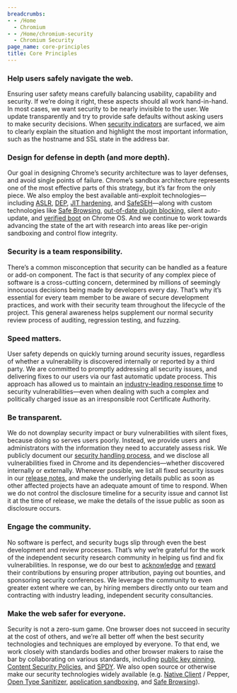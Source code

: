 ```yaml
---
breadcrumbs:
- - /Home
  - Chromium
- - /Home/chromium-security
  - Chromium Security
page_name: core-principles
title: Core Principles
---
```


### Help users safely navigate the web.

Ensuring user safety means carefully balancing usability, capability and
security. If we’re doing it right, these aspects should all work hand-in-hand.
In most cases, we want security to be nearly invisible to the user. We update
transparently and try to provide safe defaults without asking users to make
security decisions. When [security
indicators](http://support.google.com/chrome/bin/answer.py) are surfaced, we aim
to clearly explain the situation and highlight the most important information,
such as the hostname and SSL state in the address bar.

### Design for defense in depth (and more depth).

Our goal in designing Chrome’s security architecture was to layer defenses, and
avoid single points of failure. Chrome’s sandbox architecture represents one of
the most effective parts of this strategy, but it’s far from the only piece. We
also employ the best available anti-exploit technologies—including
[ASLR](http://en.wikipedia.org/wiki/Address_space_layout_randomization),
[DEP](http://en.wikipedia.org/wiki/Data_Execution_Prevention), [JIT
hardening](http://www.matasano.com/research/Attacking_Clientside_JIT_Compilers_Paper.pdf#page=24),
and [SafeSEH](http://msdn.microsoft.com/en-us/library/9a89h429.aspx)—along with
custom technologies like [Safe
Browsing](http://code.google.com/apis/safebrowsing/), [out-of-date plugin
blocking](http://support.google.com/chrome/bin/answer.py), silent auto-update,
and [verified boot](/chromium-os/chromiumos-design-docs/verified-boot) on Chrome
OS. And we continue to work towards advancing the state of the art with research
into areas like per-origin sandboxing and control flow integrity.

### Security is a team responsibility.

There’s a common misconception that security can be handled as a feature or
add-on component. The fact is that security of any complex piece of software is
a cross-cutting concern, determined by millions of seemingly innocuous decisions
being made by developers every day. That’s why it’s essential for every team
member to be aware of secure development practices, and work with their security
team throughout the lifecycle of the project. This general awareness helps
supplement our normal security review process of auditing, regression testing,
and fuzzing.

### Speed matters.

User safety depends on quickly turning around security issues, regardless of
whether a vulnerability is discovered internally or reported by a third party.
We are committed to promptly addressing all security issues, and delivering
fixes to our users via our fast automatic update process. This approach has
allowed us to maintain an [industry-leading response
time](http://www.accuvant.com/sites/default/files/images/webbrowserresearch_v1_0.pdf#page=24)
to security vulnerabilities—even when dealing with such a complex and
politically charged issue as an irresponsible root Certificate Authority.

### Be transparent.

We do not downplay security impact or bury vulnerabilities with silent fixes,
because doing so serves users poorly. Instead, we provide users and
administrators with the information they need to accurately assess risk. We
publicly document our [security handling
proces](/Home/chromium-security/security-bug-lifecycle)[s](/Home/chromium-security/security-bug-lifecycle),
and we disclose all vulnerabilities fixed in Chrome and its dependencies—whether
discovered internally or externally. Whenever possible, we list all fixed
security issues in our [release
notes](http://googlechromereleases.blogspot.com/), and make the underlying
details public as soon as other affected projects have an adequate amount of
time to respond. When we do not control the disclosure timeline for a security
issue and cannot list it at the time of release, we make the details of the
issue public as soon as disclosure occurs.

### Engage the community.

No software is perfect, and security bugs slip through even the best development
and review processes. That’s why we’re grateful for the work of the independent
security research community in helping us find and fix vulnerabilities. In
response, we do our best to [acknowledge](/Home/chromium-security/hall-of-fame)
and [reward](/Home/chromium-security/vulnerability-rewards-program) their
contributions by ensuring proper attribution, paying out bounties, and
sponsoring security conferences. We leverage the community to even greater
extent where we can, by hiring members directly onto our team and contracting
with industry leading, independent security consultancies.

### Make the web safer for everyone.

Security is not a zero-sum game. One browser does not succeed in security at the
cost of others, and we’re all better off when the best security technologies and
techniques are employed by everyone. To that end, we work closely with standards
bodies and other browser makers to raise the bar by collaborating on various
standards, including [public key
pinning](http://tools.ietf.org/html/draft-ietf-websec-key-pinning-01), [Content
Security Policies](http://www.w3.org/TR/CSP/), and [SPDY](/spdy). We also open
source or otherwise make our security technologies widely available (e.g.
[Native Client](/nativeclient) / Pepper, [Open Type
Sanitizer](https://code.google.com/p/ots/), [application
sandboxing](/developers/design-documents/sandbox), and [Safe
Browsing](https://code.google.com/apis/safebrowsing/)).